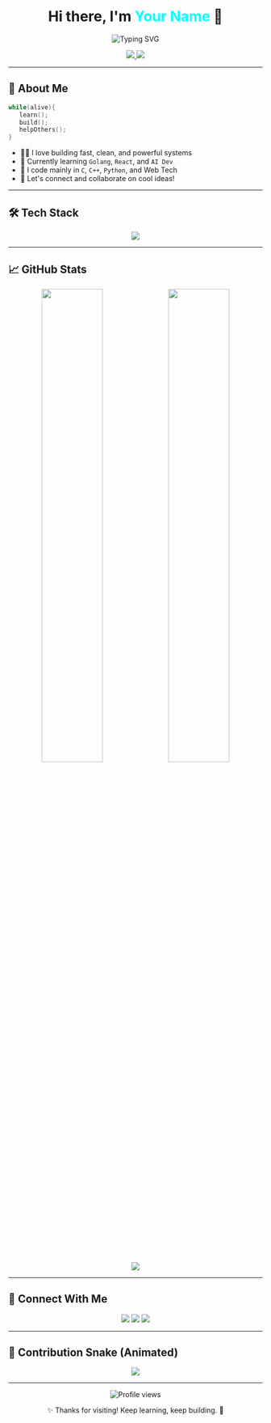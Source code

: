 <h1 align="center">Hi there, I'm <span style="color:#00FFFF;">Your Name</span> 👋</h1>

<p align="center">
  <img src="https://readme-typing-svg.demolab.com?font=Fira+Code&size=24&pause=1000&color=00FFFF&center=true&vCenter=true&width=500&lines=Software+Engineer+%F0%9F%92%BB;C%2FC%2B%2B+%7C+Web+Dev+%7C+Linux+User;Open+Source+Contributor;Lifelong+Learner+%F0%9F%93%9A;Let%27s+build+something+awesome+!" alt="Typing SVG" />
</p>

<p align="center">
  <a href="https://github.com/yourusername">
    <img src="https://img.shields.io/github/followers/yourusername?label=Follow&style=social" />
  </a>
  <a href="mailto:youremail@example.com">
    <img src="https://img.shields.io/badge/Email-Say%20Hi-red" />
  </a>
</p>

---

## 🧠 About Me

```c
while(alive){
   learn();
   build();
   helpOthers();
}
```

- 👨‍💻 I love building fast, clean, and powerful systems
- 🌱 Currently learning `Golang`, `React`, and `AI Dev`
- 🧰 I code mainly in `C`, `C++`, `Python`, and Web Tech
- 🔗 Let's connect and collaborate on cool ideas!

---

## 🛠️ Tech Stack

<p align="center">
  <img src="https://skillicons.dev/icons?i=c,cpp,python,html,css,js,react,nodejs,git,linux,vscode,docker&theme=dark" />
</p>

---

## 📈 GitHub Stats

<p align="center">
  <img width="49%" src="https://github-readme-stats.vercel.app/api?username=yourusername&show_icons=true&theme=tokyonight&hide_border=true" />
  <img width="49%" src="https://github-readme-streak-stats.herokuapp.com/?user=yourusername&theme=tokyonight&hide_border=true" />
</p>

<p align="center">
  <img src="https://github-readme-activity-graph.cyclic.app/graph?username=yourusername&theme=tokyo-night&hide_border=true" />
</p>

---

## 🔗 Connect With Me

<p align="center">
  <a href="mailto:youremail@example.com"><img src="https://img.shields.io/badge/Email-%23EA4335.svg?&style=for-the-badge&logo=gmail&logoColor=white"/></a>
  <a href="https://linkedin.com/in/yourhandle"><img src="https://img.shields.io/badge/LinkedIn-%230077B5.svg?&style=for-the-badge&logo=linkedin&logoColor=white" /></a>
  <a href="https://twitter.com/yourhandle"><img src="https://img.shields.io/badge/Twitter-%231DA1F2.svg?&style=for-the-badge&logo=twitter&logoColor=white" /></a>
</p>

---

## 🐍 Contribution Snake (Animated)

<p align="center">
  <img src="https://github.com/yourusername/yourusername/blob/output/github-contribution-grid-snake-dark.svg" />
</p>

---

<p align="center">
  <img src="https://komarev.com/ghpvc/?username=yourusername&style=flat-square&color=blueviolet" alt="Profile views"/>
</p>

<p align="center">✨ Thanks for visiting! Keep learning, keep building. 🚀</p>